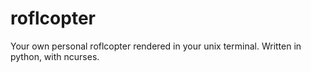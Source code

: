 roflcopter
==========

Your own personal roflcopter rendered in your unix terminal.  Written in python, with ncurses.
